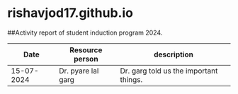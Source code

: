 # rishavjod17.github.io
##Activity report of student induction program 2024.

| Date | Resource person | description |
| ----------- | ----------- |--------- |
| 15-07-2024 | Dr. pyare lal garg |Dr. garg told us the important things.

